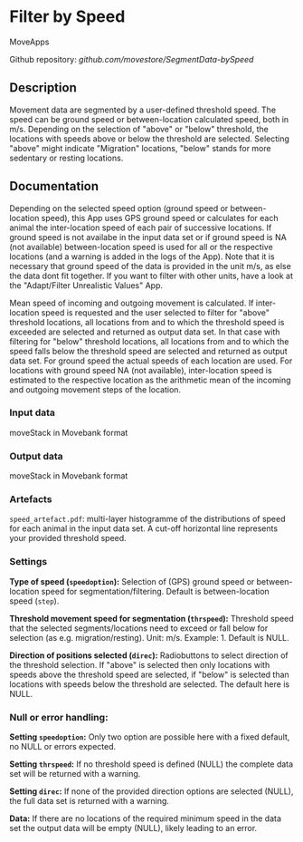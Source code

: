 # Filter by Speed
MoveApps

Github repository: *github.com/movestore/SegmentData-bySpeed*

## Description
Movement data are segmented by a user-defined threshold speed. The speed can be ground speed or between-location calculated speed, both in m/s. Depending on the selection of "above" or "below" threshold, the locations with speeds above or below the threshold are selected. Selecting "above" might indicate "Migration" locations, "below" stands for more sedentary or resting locations.

## Documentation
Depending on the selected speed option (ground speed or between-location speed), this App uses GPS ground speed or calculates for each animal the inter-location speed of each pair of successive locations. If ground speed is not availabe in the input data set or if ground speed is NA (not available) between-location speed is used for all or the respective locations (and a warning is added in the logs of the App). Note that it is necessary that ground speed of the data is provided in the unit m/s, as else the data dont fit together. If you want to filter with other units, have a look at the "Adapt/Filter Unrealistic Values" App.

Mean speed of incoming and outgoing movement is calculated. If inter-location speed is requested and the user selected to filter for "above" threshold locations, all locations from and to which the threshold speed is exceeded are selected and returned as output data set. In that case with filtering for "below" threshold locations, all locations from and to which the speed falls below the threshold speed are selected and returned as output data set. For ground speed the actual speeds of each location are used. For locations with ground speed NA (not available), inter-location speed is estimated to the respective location as the arithmetic mean of the incoming and outgoing movement steps of the location.

### Input data
moveStack in Movebank format

### Output data
moveStack in Movebank format

### Artefacts
`speed_artefact.pdf`: multi-layer histogramme of the distributions of speed for each animal in the input data set. A cut-off horizontal line represents your provided threshold speed.

### Settings
**Type of speed (`speedoption`):** Selection of (GPS) ground speed or between-location speed for segmentation/filtering. Default is between-location speed (`step`).

**Threshold movement speed for segmentation (`thrspeed`):** Threshold speed that the selected segments/locations need to exceed or fall below for selection (as e.g. migration/resting). Unit: m/s. Example: 1. Default is NULL.

**Direction of positions selected (`direc`):** Radiobuttons to select direction of the threshold selection. If "above" is selected then only locations with speeds above the threshold speed are selected, if "below" is selected than locations with speeds below the threshold are selected. The default here is NULL.

### Null or error handling:
**Setting `speedoption`:** Only two option are possible here with a fixed default, no NULL or errors expected.

**Setting `thrspeed`:** If no threshold speed is defined (NULL) the complete data set will be returned with a warning.

**Setting `direc`:** If none of the provided direction options are selected (NULL), the full data set is returned with a warning.

**Data:** If there are no locations of the required minimum speed in the data set the output data will be empty (NULL), likely leading to an error.
